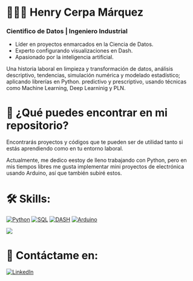 
# 👨🏽‍💼 Henry Cerpa Márquez
### Cientifico de Datos | Ingeniero Industrial

- Líder en proyectos enmarcados en la Ciencia de Datos. 
- Experto configurando visualizaciones en Dash. 
- Apasionado por la inteligencia artificial.

Una historia laboral en limpieza y transformación de datos, análisis descriptivo, tendencias, simulación numérica y modelado estadístico; aplicando librerías en Python. predictivo y prescriptivo, usando técnicas como Machine Learning, Deep Learninig y PLN.

# 💼 ¿Qué puedes encontrar en mi repositorio?

Encontrarás proyectos y códigos que te pueden ser de utilidad tanto si estás aprendiendo como en tu entorno laboral.

Actualmente, me dedico eestoy de lleno trabajando con Python, pero en mis tiempos libres me gusta implementar mini proyectos de electrónica usando Arduino, así que también subiré estos.

# 🛠️ Skills:

[![Python](https://img.shields.io/badge/Python-47A141?style=for-the-badge&logo=Python&logoColor=white&labelColor=101010)](https://www.python.org/)
[![SQL](https://img.shields.io/badge/SQL-999999?style=for-the-badge&logo=Liquibase&logoColor=white&labelColor=101010)]()
[![DASH](https://img.shields.io/badge/Power_BI-F2C811?style=for-the-badge&logo=Power-BI&logoColor=white&labelColor=101010)](https://powerbi.microsoft.com/es-es/desktop/)
[![Arduino](https://img.shields.io/badge/Arduino-00979D?style=for-the-badge&logo=Arduino&logoColor=white&labelColor=101010)](https://www.arduino.cc/)


<a href="https://github.com/henrycerpam/henrycerpam">
  <img align="center" src="https://github-readme-stats.vercel.app/api/top-langs/?username=henrycerpam&hide=java,html&title_color=ffffff&text_color=c9cacc&icon_color=2bbc8a&bg_color=1d1f21"/>
</a>


# 💬 Contáctame en:

[![LinkedIn](https://img.shields.io/badge/LinkedIn-henrycerpam-101010?style=for-the-badge&logo=linkedin&logoColor=white&labelColor=0A66C2)](https://www.linkedin.com/in/henrycerpam)

